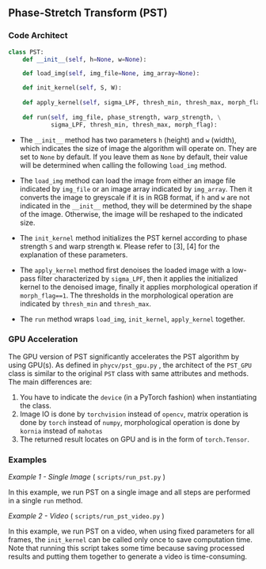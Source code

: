 ## Phase-Stretch Transform (PST)

### **Code Architect**

```python
class PST:
    def __init__(self, h=None, w=None):

    def load_img(self, img_file=None, img_array=None):

    def init_kernel(self, S, W):
    
    def apply_kernel(self, sigma_LPF, thresh_min, thresh_max, morph_flag):
    
    def run(self, img_file, phase_strength, warp_strength, \
            sigma_LPF, thresh_min, thresh_max, morph_flag):

```

* The `__init__` method has two parameters `h` (height) and `w` (width), which indicates the size of image the algorithm will operate on. They are set to `None` by default. If you leave them as `None` by default, their value will be determined when calling the following `load_img` method. 

* The `load_img` method can load the image from either an image file indicated by `img_file` or an image array indicated by `img_array`. Then it converts the image to greyscale if it is in RGB format, if `h` and `w` are not indicated in the `__init__` method, they will be determined by the shape of the image. Otherwise, the image will be reshaped to the indicated size.

* The `init_kernel` method initializes the PST kernel according to phase strength `S` and warp strength `W`. Please refer to [3], [4] for the explanation of these parameters.

* The `apply_kernel` method first denoises the loaded image with a low-pass filter characterized by `sigma_LPF`, then it applies the initialized kernel to the denoised image, finally it applies morphological operation if `morph_flag==1`. The thresholds in the morphological operation are indicated by `thresh_min` and `thresh_max`.

* The `run` method wraps `load_img`,  `init_kernel`,  `apply_kernel` together.

### **GPU Acceleration**

The GPU version of PST significantly accelerates the PST algorithm by using GPU(s). As defined in `phycv/pst_gpu.py` , the architect of the `PST_GPU` class is similar to the original `PST` class with same attributes and methods. The main differences are:

1. You have to indicate the `device` (in a PyTorch fashion) when instantiating the class.
2. Image IO is done by `torchvision` instead of `opencv`, matrix operation is done by `torch` instead of `numpy`, morphological operation is done by `kornia` instead of `mahotas`
3. The returned result locates on GPU and is in the form of `torch.Tensor`.

### **Examples**

*Example 1 - Single Image* ( `scripts/run_pst.py` )

In this example, we run PST on a single image and all steps are performed in a single `run` method.

*Example 2 - Video* ( `scripts/run_pst_video.py` )

In this example, we run PST on a video, when using fixed parameters for all frames, the `init_kernel` can be called only once to save computation time. Note that running this script takes some time because saving processed results and putting them together to generate a video is time-consuming.